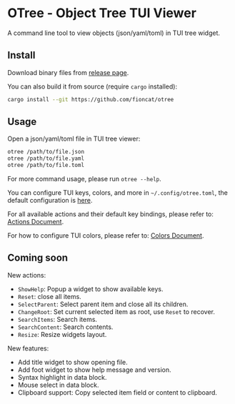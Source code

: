 # OTree - Object Tree TUI Viewer

A command line tool to view objects (json/yaml/toml) in TUI tree widget.

## Install

Download binary files from [release page]().

You can also build it from source (require `cargo` installed):

```bash
cargo install --git https://github.com/fioncat/otree
```

## Usage

Open a json/yaml/toml file in TUI tree viewer:

```bash
otree /path/to/file.json
otree /path/to/file.yaml
otree /path/to/file.toml
```

For more command usage, please run `otree --help`.

You can configure TUI keys, colors, and more in `~/.config/otree.toml`, the default configuration is [here](config/default.toml).

For all available actions and their default key bindings, please refer to: [Actions Document](docs/actions.md).

For how to configure TUI colors, please refer to: [Colors Document](docs/colors.md).

## Coming soon

New actions:

- `ShowHelp`: Popup a widget to show available keys.
- `Reset`: close all items.
- `SelectParent`: Select parent item and close all its children.
- `ChangeRoot`: Set current selected item as root, use `Reset` to recover.
- `SearchItems`: Search items.
- `SearchContent`: Search contents.
- `Resize`: Resize widgets layout.

New features:

- Add title widget to show opening file.
- Add foot widget to show help message and version.
- Syntax highlight in data block.
- Mouse select in data block.
- Clipboard support: Copy selected item field or content to clipboard.

